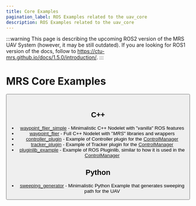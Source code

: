 ```yaml
---
title: Core Examples
pagination_label: ROS Examples related to the uav_core
description: ROS Examples related to the uav_core
---
```


:::warning
This page is describing the upcoming ROS2 version of the MRS UAV System (however, it may be still outdated). If you are looking for ROS1 version of the docs, follow to https://ctu-mrs.github.io/docs/1.5.0/introduction/.
:::

# MRS Core Examples

<Button label="🔗 ctu-mrs/mrs_core_examples repository" link="https://github.com/ctu-mrs/mrs_core_examples/tree/ros2" block /><br />

## C++

* [waypoint_flier_simple](https://github.com/ctu-mrs/mrs_core_examples/tree/ros2/cpp/waypoint_flier_simple) - Minimalistic C++ Nodelet with "_vanilla_" ROS features
* [waypoint_flier](https://github.com/ctu-mrs/mrs_core_examples/tree/ros2/cpp/waypoint_flier) - Full C++ Nodelet with "_MRS_" libraries and wrappers
* [controller_plugin](https://github.com/ctu-mrs/mrs_core_examples/tree/ros2/cpp/controller_plugin) - Example of Controller plugin for the [ControlManager](https://github.com/ctu-mrs/mrs_uav_managers/tree/ros2)
* [tracker_plugin](https://github.com/ctu-mrs/mrs_core_examples/tree/ros2/cpp/tracker_plugin) - Example of Tracker plugin for the [ControlManager](https://github.com/ctu-mrs/mrs_uav_managers/tree/ros2)
* [pluginlib_example](https://github.com/ctu-mrs/mrs_core_examples/tree/ros2/cpp/pluginlib_example) - Example of ROS Pluginlib, similar to how it is used in the [ControlManager](https://github.com/ctu-mrs/mrs_uav_managers/tree/ros2)

## Python

* [sweeping_generator](https://github.com/ctu-mrs/mrs_core_examples/tree/ros2/python/sweeping_generator) - Minimalistic Python Example that generates sweeping path for the UAV
